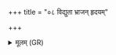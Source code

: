 +++
title = "०८ विद्युता भ्राजन् हृदयम्"

+++
<details><summary>मूलम् (GR)</summary>

विद्युता भ्राजन् हृदयं यात्य् अग्निर्  
व्याघ्रा अप्सुषदो यत्र भीमाः ।  
विष्णोः क्रमै स्तनयन्न् एति रुद्रो  
नुदं छत्रून् वि मृधो बाधमानो  
ऽसपत्नाः प्रदिशो मे कृणोतु ॥
</details>